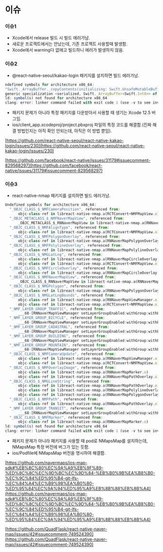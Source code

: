 # **이슈**

### **이슈1**

- Xcode에서 release 빌드 시 빌드 에러가남.
- 새로운 프로젝트에서는 안났는데, 기존 프로젝트 사용할때 발생함.
- Xcode에서 warning다 없애고 빌드하니 에러가 발생하지 않음.

### **이슈2**

- @react-native-seoul/kakao-login 패키지를 설치하면 빌드 에러가남.

```jsx
ndefined symbols for architecture x86_64:
"Swift._ArrayBuffer._copyContents(initializing: Swift.UnsafeMutableBufferPointer<A>) -> (Swift.IndexingIterator<Swift._ArrayBuffer<A>>, Swift.Int)", referenced from:
generic specialization <serialized, Swift._ArrayBuffer<Swift.Int8>> of Swift._copyCollectionToContiguousArray<A where A: Swift.Collection>(A) -> Swift.ContiguousArray<A.Element> in libAlamofire.a(NetworkReachabilityManager.o)
ld: symbol(s) not found for architecture x86_64
clang: error: linker command failed with exit code 1 (use -v to see invocation)
```

- 패키지 문제가 아니라 특정 패키지를 다운받아서 사용할 때 생기는 Xcode 12.5 버그임.
- ios/client_app.xcodeproj/project.pbxproj 파일의 특정 코드를 해결함.(진짜 해결 방법인지는 아직 확인 안되는데, 아직은 이 방법 뿐임).

[https://github.com/react-native-seoul/react-native-kakao-login/issues/230](https://github.com/react-native-seoul/react-native-kakao-login/issues/230)

[https://github.com/facebook/react-native/issues/31179#issuecomment-829568297](https://github.com/facebook/react-native/issues/31179#issuecomment-829568297)

### **이슈3**

- react-native-nmap 패키지를 설치하면 빌드 에러가남.

```jsx
Undefined symbols for architecture x86_64:
  "_OBJC_CLASS_$_NMFCameraPosition", referenced from:
      objc-class-ref in libreact-native-nmap.a(RCTConvert+NMFMapView.o)
  "_OBJC_METACLASS_$_NMFNaverMapView", referenced from:
      _OBJC_METACLASS_$_RNNaverMapView in libreact-native-nmap.a(RNNaverMapView.o)
  "_OBJC_CLASS_$_NMFAlignType", referenced from:
      objc-class-ref in libreact-native-nmap.a(RCTConvert+NMFMapView.o)
  "_OBJC_CLASS_$_NMFPolygonOverlay", referenced from:
      objc-class-ref in libreact-native-nmap.a(RNNaverMapPolygonOverlay.o)
  "_OBJC_CLASS_$_NMFPolylineOverlay", referenced from:
      objc-class-ref in libreact-native-nmap.a(RNNaverMapPolylineOverlay.o)
  "_OBJC_CLASS_$_NMGLatLng", referenced from:
      objc-class-ref in libreact-native-nmap.a(RNNaverMapCircleOverlay.o)
      objc-class-ref in libreact-native-nmap.a(RCTConvert+NMFMapView.o)
  "_OBJC_CLASS_$_NMFCircleOverlay", referenced from:
      objc-class-ref in libreact-native-nmap.a(RNNaverMapCircleOverlay.o)
  "_OBJC_CLASS_$_NMFNaverMapView", referenced from:
      _OBJC_CLASS_$_RNNaverMapView in libreact-native-nmap.a(RNNaverMapView.o)
  "_OBJC_CLASS_$_NMGPolygon", referenced from:
      objc-class-ref in libreact-native-nmap.a(RNNaverMapPolygonOverlay.o)
  "_OBJC_CLASS_$_NMGLatLngBounds", referenced from:
      objc-class-ref in libreact-native-nmap.a(RNNaverMapViewManager.o)
      objc-class-ref in libreact-native-nmap.a(RCTConvert+NMFMapView.o)
  "_NMF_LAYER_GROUP_TRAFFIC", referenced from:
      ___68-[RNNaverMapViewManager setLayerGroupEnabled:withGroup:withEnabled:]_block_invoke in libreact-native-nmap.a(RNNaverMapViewManager.o)
  "_NMF_LAYER_GROUP_BICYCLE", referenced from:
      ___68-[RNNaverMapViewManager setLayerGroupEnabled:withGroup:withEnabled:]_block_invoke in libreact-native-nmap.a(RNNaverMapViewManager.o)
  "_NMF_LAYER_GROUP_CADASTRAL", referenced from:
      ___68-[RNNaverMapViewManager setLayerGroupEnabled:withGroup:withEnabled:]_block_invoke in libreact-native-nmap.a(RNNaverMapViewManager.o)
  "_NMF_LAYER_GROUP_BUILDING", referenced from:
      ___68-[RNNaverMapViewManager setLayerGroupEnabled:withGroup:withEnabled:]_block_invoke in libreact-native-nmap.a(RNNaverMapViewManager.o)
  "_NMF_LAYER_GROUP_MOUNTAIN", referenced from:
      ___68-[RNNaverMapViewManager setLayerGroupEnabled:withGroup:withEnabled:]_block_invoke in libreact-native-nmap.a(RNNaverMapViewManager.o)
  "_OBJC_CLASS_$_NMFCameraUpdate", referenced from:
      objc-class-ref in libreact-native-nmap.a(RNNaverMapViewManager.o)
      objc-class-ref in libreact-native-nmap.a(RCTConvert+NMFMapView.o)
  "_OBJC_CLASS_$_NMFOverlayImage", referenced from:
      objc-class-ref in libreact-native-nmap.a(RNNaverMapMarker.o)
      objc-class-ref in libreact-native-nmap.a(RNNaverMapPathOverlay.o)
  "_OBJC_CLASS_$_NMGLineString", referenced from:
      objc-class-ref in libreact-native-nmap.a(RNNaverMapPathOverlay.o)
      objc-class-ref in libreact-native-nmap.a(RNNaverMapPolylineOverlay.o)
      objc-class-ref in libreact-native-nmap.a(RNNaverMapPolygonOverlayManager.o)
  "_OBJC_CLASS_$_NMFPath", referenced from:
      objc-class-ref in libreact-native-nmap.a(RNNaverMapPathOverlay.o)
  "_NMF_LAYER_GROUP_TRANSIT", referenced from:
      ___68-[RNNaverMapViewManager setLayerGroupEnabled:withGroup:withEnabled:]_block_invoke in libreact-native-nmap.a(RNNaverMapViewManager.o)
  "_OBJC_CLASS_$_NMFMarker", referenced from:
      objc-class-ref in libreact-native-nmap.a(RNNaverMapMarker.o)
ld: symbol(s) not found for architecture x86_64
clang: error: linker command failed with exit code 1 (use -v to see invocation)
```

- 패키지 문제가 아니라 패키지를 사용할 때 pod로 NMapsMap를 설치하는데, NMapsMap 특정 버전에 버그가 있는 듯함.
- ios/Podfile에 NMapsMap 버전을 명시하여 해결함.

[https://github.com/navermaps/ios-map-sdk#%EB%8C%80%EC%9A%A9%EB%9F%89-%ED%8C%8C%EC%9D%BC%EC%9D%84-%EB%B0%9B%EA%B8%B0-%EC%9C%84%ED%95%B4-git-lfs-%EC%84%A4%EC%B9%98%EA%B0%80-%ED%95%84%EC%9A%94%ED%95%A9%EB%8B%88%EB%8B%A4](https://github.com/navermaps/ios-map-sdk#%EB%8C%80%EC%9A%A9%EB%9F%89-%ED%8C%8C%EC%9D%BC%EC%9D%84-%EB%B0%9B%EA%B8%B0-%EC%9C%84%ED%95%B4-git-lfs-%EC%84%A4%EC%B9%98%EA%B0%80-%ED%95%84%EC%9A%94%ED%95%A9%EB%8B%88%EB%8B%A4)

[https://github.com/QuadFlask/react-native-naver-map/issues/42#issuecomment-749524390](https://github.com/QuadFlask/react-native-naver-map/issues/42#issuecomment-749524390)
